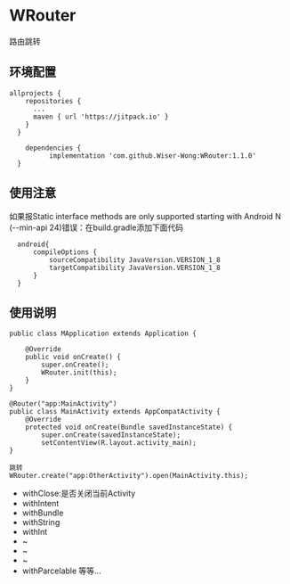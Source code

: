 # WRouter
路由跳转

## 环境配置
    allprojects {
        repositories {
          ...
          maven { url 'https://jitpack.io' }
        }
      }

        dependencies {
              implementation 'com.github.Wiser-Wong:WRouter:1.1.0'
      }
      
## 使用注意
如果报Static interface methods are only supported starting with Android N (--min-api 24)错误：在build.gradle添加下面代码

      android{
          compileOptions {
              sourceCompatibility JavaVersion.VERSION_1_8
              targetCompatibility JavaVersion.VERSION_1_8
          }
      }
      
## 使用说明
    public class MApplication extends Application {

        @Override
        public void onCreate() {
            super.onCreate();
            WRouter.init(this);
        }
    }
    
    @Router("app:MainActivity")
    public class MainActivity extends AppCompatActivity {
        @Override
        protected void onCreate(Bundle savedInstanceState) {
            super.onCreate(savedInstanceState);
            setContentView(R.layout.activity_main);
    }
    
    跳转
    WRouter.create("app:OtherActivity").open(MainActivity.this);

* withClose:是否关闭当前Activity
* withIntent
* withBundle
* withString
* withInt
* ~
* ~
* ~
* withParcelable
等等...
